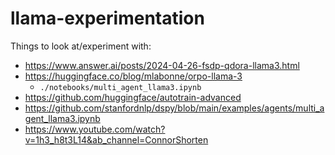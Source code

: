 # llama-experimentation

Things to look at/experiment with:

- https://www.answer.ai/posts/2024-04-26-fsdp-qdora-llama3.html
- https://huggingface.co/blog/mlabonne/orpo-llama-3
    - `./notebooks/multi_agent_llama3.ipynb`
- https://github.com/huggingface/autotrain-advanced
- https://github.com/stanfordnlp/dspy/blob/main/examples/agents/multi_agent_llama3.ipynb
- https://www.youtube.com/watch?v=1h3_h8t3L14&ab_channel=ConnorShorten